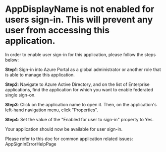 <properties
    pageTitle="Application is not configured with the right Identifier URL"
    description="Application is not configured with the right Identifier URL"
    infoBubbleText="See details on the right"
    service="microsoft.activedirectory"
    resource=""
    authors="sridhara"
    displayOrder="1"
    articleId="Application_SignIn_ADSTS_70001"
    selfHelpType="diagnostics"
    supportTopicIds=""
    resourceTags=""
    productPesIds=""
    cloudEnvironments="public"
/>

# <!--$AppDisplayName-->AppDisplayName<!--/$AppDisplayName--> is not enabled for users sign-in. This will prevent any user from accessing this application.

In order to enable user sign-in for this application, please follow the steps below:

**Step1**: Sign-in into Azure Portal as a global administrator or another role that is able to manage this application.

**Step2**: Navigate to Azure Active Directory, and on the list of Enterprise applications, find the application for which you want to
           enable federated single sign-on.

**Step3**: Click on the application name to open it. Then, on the application's left-hand navigation menu, click "Properties".

**Step4**: Set the value of the "Enabled for user to sign-in" property to Yes.

Your application should now be available for user sign-in.

Please refer to this doc for common application related issues: <!--$AppSignInErrorHelpPage-->AppSignInErrorHelpPage<!--/AppSignInErrorHelpPage-->